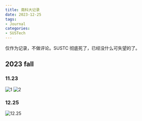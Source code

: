 ```yaml
---
title: 南科大记录
date: 2023-12-25 
tags:
- Journal
categories:
- SUSTech
---
```

仅作为记录，不做评论。SUSTC 彻底死了，已经没什么可失望的了。

## 2023 fall

### 11.23

![1](积分选课.jpg)
![2](版本遥遥领先.jpg)

### 12.25

![12.25](12.25.png)

